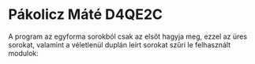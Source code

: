 # Pákolicz Máté D4QE2C
A program az egyforma sorokból csak az elsőt hagyja meg, ezzel az üres sorokat, valamint a véletlenül duplán leírt sorokat szűri le
felhasznált modulok: 
